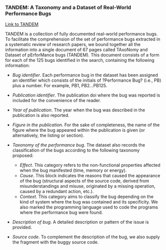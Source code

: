 ### **TANDEM**: A Taxonomy and a Dataset of Real-World Performance Bugs
[Link to TANDEM](https://github.com/belene/tandem.git)

TANDEM is a collection of fully documented real-world performance bugs. To facilitate the comprehension of the set of performance bugs extracted in a systematic review of research papers, we bound together all the information into a single document of 67 pages called TAxoNomy  and  Dataset  of  pErforMance  bugs  (TANDEM). This document consists of a form for each of the 125 bugs identified in the search, containing the following information:

* *Bug identifier*. Each performance bug in the dataset has been assigned an identifier which consists of the initials of ?Performance Bug? (i.e., PB) plus a number. For example, PB1, PB2...PB125.

* *Publication identifier*. The publication doi where the bug was reported is included for the convenience of the reader.

* *Year of publication*. The year when the bug was described in the publication is also reported.

* *Figure in the publication*. For the sake of completeness, the name of the figure where the bug appeared within the publication is given (or alternatively, the listing or section).

* *Taxonomy of the performance bug*. The dataset also records the classification of the bugs according to the following taxonomy proposed:
    * *Effect*. This category refers to the non-functional properties affected when the bug manifested (time, memory or energy).
    * *Cause*. This block indicates the reasons that caused the appearance of the bug (structural aspects of the source code, derived from misunderstandings and misuse, originated by a missing operation, caused by a redundant action, etc.).
    * *Context*. This category aims to classify the bug depending on the kind of system where the bug was contained and its specificity. We also marked the programming language used to code the programs where the performance bug were found.

* *Description of bug*. A detailed description or pattern of the issue is provided.

* *Source code*. To complement the description of the bug, we also supply the fragment with the buggy source code.